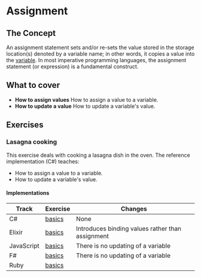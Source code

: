 # Assignment

## The Concept

An assignment statement sets and/or re-sets the value stored in the storage location(s) denoted by a variable name; in other words, it copies a value into the [variable][concept-variables]. In most imperative programming languages, the assignment statement (or expression) is a fundamental construct.

## What to cover

- **How to assign values** How to assign a value to a variable.
- **How to update a value** How to update a variable's value.

## Exercises

### Lasagna cooking

This exercise deals with cooking a lasagna dish in the oven. The reference implementation (C#) teaches:

- How to assign a value to a variable.
- How to update a variable's value.

#### Implementations

| Track      | Exercise                            | Changes                                          |
| ---------- | ----------------------------------- | ------------------------------------------------ |
| C#         | [basics][implementation-csharp]     | None                                             |
| Elixir     | [basics][implementation-elixir]     | Introduces binding values rather than assignment |
| JavaScript | [basics][implementation-javascript] | There is no updating of a variable               |
| F#         | [basics][implementation-fsharp]     | There is no updating of a variable               |
| Ruby       | [basics][implementation-ruby]       |                                                  |

[implementation-csharp]: ../../languages/csharp/exercises/concept/basics/.docs/introduction.md
[implementation-elixir]: ../../languages/elixir/exercises/concept/basics/.docs/introduction.md
[implementation-fsharp]: ../../languages/fsharp/exercises/concept/basics/.docs/introduction.md
[implementation-javascript]: ../../languages/javascript/exercises/concept/basics/.docs/introduction.md
[implementation-ruby]: ../../languages/ruby/exercises/concept/basics/.docs/introduction.md
[concept-variables]: ./variables.md
